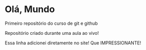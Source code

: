 # Olá, Mundo
 Primeiro repositório do curso de git e github

 Repositório criado durante uma aula ao vivo!

Essa linha adicionei diretamente no site! Que IMPRESSIONANTE!
